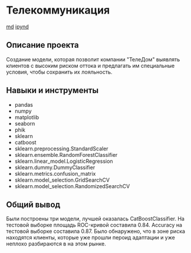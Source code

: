 # Телекоммуникация
[md](https://github.com/hundeadove/Portfolio/blob/main/Telecommunications/Telecommunications%20.md)
[ipynd](https://github.com/hundeadove/Portfolio/blob/main/Telecommunications/Telecommunications%20.ipynb)

## Описание проекта
Создание модели, которая позволит компании "ТелеДом" выявлять клиентов с высоким риском оттока и предлагать им специальные условия, чтобы сохранить их лояльность.

## Навыки и инструменты
* pandas 
* numpy
* matplotlib
* seaborn 
* phik
* sklearn
* catboost
* sklearn.preprocessing.StandardScaler
* sklearn.ensemble.RandomForestClassifier
* sklearn.linear_model.LogisticRegression
* sklearn.dummy.DummyClassifier
* sklearn.metrics.confusion_matrix
* sklearn.model_selection.GridSearchCV
* sklearn.model_selection.RandomizedSearchCV 
## Общий вывод
Были построены три модели, лучшей оказалась CatBoostClassifier. На тестовой выборке площадь ROC-кривой составила 0.84. Acсuracy на тестовой выборке составила 0.87. Было обнаружено, что в зоне риска находятся клиенты, которые уже прошли пероид адаптации и уже неплохо разбираются в на этом рынке.

